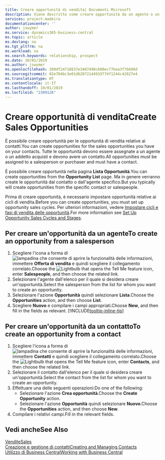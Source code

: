 ```yaml
---
title: Creare opportunità di vendita| Documenti Microsoft
description: Viene descritto come creare opportunità da un agente o un contatto in Business Central.
services: project-madeira
documentationcenter: ''
author: jswymer
ms.service: dynamics365-business-central
ms.topic: article
ms.devlang: na
ms.tgt_pltfrm: na
ms.workload: na
ms.search.keywords: relationship, prospect
ms.date: 10/01/2019
ms.author: jswymer
ms.openlocfilehash: 209df24710837e3407498c600ec77bea3f76690d
ms.sourcegitcommit: 02e704bc3e01d62072144919774f1244c42827e4
ms.translationtype: HT
ms.contentlocale: it-IT
ms.lasthandoff: 10/01/2019
ms.locfileid: "2309126"
---
```

# <a name="create-sales-opportunities"></a><span data-ttu-id="26615-103">Creare opportunità di vendita</span><span class="sxs-lookup"><span data-stu-id="26615-103">Create Sales Opportunities</span></span>
<span data-ttu-id="26615-104">È possibile creare opportunità per le opportunità di vendita relative ai contatti.</span><span class="sxs-lookup"><span data-stu-id="26615-104">You can create opportunities for the sales opportunities you have on your contacts.</span></span> <span data-ttu-id="26615-105">Tutte le opportunità devono essere assegnate a un agente o un addetto acquisti e devono avere un contatto.</span><span class="sxs-lookup"><span data-stu-id="26615-105">All opportunities must be assigned to a salesperson or purchaser and must have a contact.</span></span>

<span data-ttu-id="26615-106">È possibile creare opportunità nella pagina **Lista Opportunità**.</span><span class="sxs-lookup"><span data-stu-id="26615-106">You can create opportunities from the **Opportunity List** page.</span></span> <span data-ttu-id="26615-107">Ma in genere verranno create le opportunità dal contatto o dall'agente specifico.</span><span class="sxs-lookup"><span data-stu-id="26615-107">But you typically will create opportunities from the specific contact or salespeople.</span></span>

<span data-ttu-id="26615-108">Prima di creare opportunità, è necessario impostare opportunità relative ai cicli di vendita.</span><span class="sxs-lookup"><span data-stu-id="26615-108">Before you can create opportunities, you must set up opportunity sales cycles.</span></span> <span data-ttu-id="26615-109">Per ulteriori informazioni, vedere [Impostare cicli e fasi di vendita delle opportunità](marketing-how-setup-opportunity-sales-cycles-stages.md).</span><span class="sxs-lookup"><span data-stu-id="26615-109">For more information see [Set Up Opportunity Sales Cycles and Stages](marketing-how-setup-opportunity-sales-cycles-stages.md).</span></span>

## <a name="to-create-an-opportunity-from-a-salesperson"></a><span data-ttu-id="26615-110">Per creare un'opportunità da un agente</span><span class="sxs-lookup"><span data-stu-id="26615-110">To create an opportunity from a salesperson</span></span>
1. <span data-ttu-id="26615-111">Scegliere l'icona a forma di ![lampadina che consente di aprire la funzionalità delle informazioni](media/ui-search/search_small.png "Informazioni sull'operazione che si desidera eseguire"), immettere **Offerta di vendita** e quindi scegliere il collegamento correlato.</span><span class="sxs-lookup"><span data-stu-id="26615-111">Choose the ![Lightbulb that opens the Tell Me feature](media/ui-search/search_small.png "Tell me what you want to do") icon, enter **Salespeople**, and then choose the related link.</span></span>
2. <span data-ttu-id="26615-112">Selezionare l'agente dall'elenco per il quale si desidera creare un'opportunità.</span><span class="sxs-lookup"><span data-stu-id="26615-112">Select the salesperson from the list for whom you want to create an opportunity.</span></span>
3. <span data-ttu-id="26615-113">Selezionare l'azione **Opportunità** quindi selezionare **Lista**.</span><span class="sxs-lookup"><span data-stu-id="26615-113">Choose the **Opportunities** action, and then choose **List**.</span></span>
4. <span data-ttu-id="26615-114">Scegliere **Nuovo** e compilare i campi appropriati.</span><span class="sxs-lookup"><span data-stu-id="26615-114">Choose **New**, and then fill in the fields as relevant.</span></span> [!INCLUDE[tooltip-inline-tip](includes/tooltip-inline-tip_md.md)]  



## <a name="to-create-an-opportunity-from-a-contact"></a><span data-ttu-id="26615-115">Per creare un'opportunità da un contatto</span><span class="sxs-lookup"><span data-stu-id="26615-115">To create an opportunity from a contact</span></span>
1. <span data-ttu-id="26615-116">Scegliere l'icona a forma di ![lampadina che consente di aprire la funzionalità delle informazioni](media/ui-search/search_small.png "Informazioni sull'operazione che si desidera eseguire"), immettere **Contatti** e quindi scegliere il collegamento correlato.</span><span class="sxs-lookup"><span data-stu-id="26615-116">Choose the ![Lightbulb that opens the Tell Me feature](media/ui-search/search_small.png "Tell me what you want to do") icon, enter **Contacts**, and then choose the related link.</span></span>
2. <span data-ttu-id="26615-117">Selezionare il contatto dall'elenco per il quale si desidera creare un'opportunità.</span><span class="sxs-lookup"><span data-stu-id="26615-117">Select the contact from the list for whom you want to create an opportunity.</span></span>
3. <span data-ttu-id="26615-118">Effettuare una delle seguenti operazioni:</span><span class="sxs-lookup"><span data-stu-id="26615-118">Do one of the following:</span></span>
   * <span data-ttu-id="26615-119">Selezionare l'azione **Crea opportunità**.</span><span class="sxs-lookup"><span data-stu-id="26615-119">Choose the **Create Opportunity** action.</span></span>
   * <span data-ttu-id="26615-120">Selezionare l'azione **Opportunità** quindi selezionare **Nuovo**.</span><span class="sxs-lookup"><span data-stu-id="26615-120">Choose the  **Opportunities** action, and then choose **New**.</span></span>
4. <span data-ttu-id="26615-121">Compilare i relativi campi.</span><span class="sxs-lookup"><span data-stu-id="26615-121">Fill in the relevant fields.</span></span>

## <a name="see-also"></a><span data-ttu-id="26615-122">Vedi anche</span><span class="sxs-lookup"><span data-stu-id="26615-122">See Also</span></span>
[<span data-ttu-id="26615-123">Vendite</span><span class="sxs-lookup"><span data-stu-id="26615-123">Sales</span></span>](sales-manage-sales.md)  
[<span data-ttu-id="26615-124">Creazione e gestione di contatti</span><span class="sxs-lookup"><span data-stu-id="26615-124">Creating and Managing Contacts</span></span>](marketing-contacts.md)  
[<span data-ttu-id="26615-125">Utilizzo di Business Central</span><span class="sxs-lookup"><span data-stu-id="26615-125">Working with Business Central</span></span>](ui-work-product.md)
